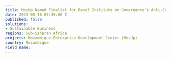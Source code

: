 ```yaml
---
title: MozUp Named Finalist for Basel Institute on Governance's Anti-Corruption Award
date: 2023-05-16 07:39:00 Z
published: false
solutions:
- Sustainable Business
regions: Sub-Saharan Africa
projects: Mozambique—Enterprise Development Center (MozUp)
country: Mozambique
Field name: 
---
```


